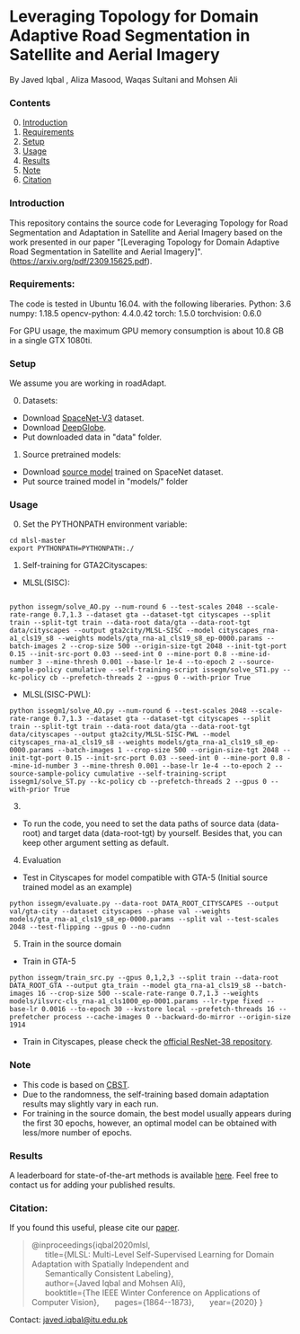 
# Leveraging Topology for Domain Adaptive Road Segmentation in Satellite and Aerial Imagery

By Javed Iqbal , Aliza Masood, Waqas Sultani and Mohsen Ali

### Contents
0. [Introduction](#introduction)
0. [Requirements](#requirements)
0. [Setup](#models)
0. [Usage](#usage)
0. [Results](#results)
0. [Note](#note)
0. [Citation](#citation)

### Introduction
This repository contains the source code for Leveraging Topology for Road Segmentation and Adaptation in Satellite and Aerial Imagery based on the work presented in our paper "[Leveraging Topology for Domain Adaptive Road Segmentation in Satellite and Aerial Imagery]". 
(https://arxiv.org/pdf/2309.15625.pdf).

### Requirements:
The code is tested in Ubuntu 16.04. with the following liberaries.
Python: 3.6
numpy: 1.18.5
opencv-python: 4.4.0.42
torch: 1.5.0
torchvision: 0.6.0

For GPU usage, the maximum GPU memory consumption is about 10.8 GB in a single GTX 1080ti.


### Setup
We assume you are working in roadAdapt.

0. Datasets:
- Download [SpaceNet-V3](https://download.visinf.tu-darmstadt.de/data/from_games/) dataset. 
- Download [DeepGlobe](https://www.cityscapes-dataset.com/).
- Put downloaded data in "data" folder.
1. Source pretrained models:
- Download [source model](https://drive.google.com/file/d/19QEVSdCTS4KwSyPLbquqQ5bgRi5OGME0/view?usp=sharing) trained on SpaceNet dataset.
- Put source trained model in "models/" folder

### Usage
0. Set the PYTHONPATH environment variable:
~~~~
cd mlsl-master
export PYTHONPATH=PYTHONPATH:./
~~~~
1. Self-training for GTA2Cityscapes:
- MLSL(SISC):
~~~~

python issegm/solve_AO.py --num-round 6 --test-scales 2048 --scale-rate-range 0.7,1.3 --dataset gta --dataset-tgt cityscapes --split train --split-tgt train --data-root data/gta --data-root-tgt data/cityscapes --output gta2city/MLSL-SISC --model cityscapes_rna-a1_cls19_s8 --weights models/gta_rna-a1_cls19_s8_ep-0000.params --batch-images 2 --crop-size 500 --origin-size-tgt 2048 --init-tgt-port 0.15 --init-src-port 0.03 --seed-int 0 --mine-port 0.8 --mine-id-number 3 --mine-thresh 0.001 --base-lr 1e-4 --to-epoch 2 --source-sample-policy cumulative --self-training-script issegm/solve_ST1.py --kc-policy cb --prefetch-threads 2 --gpus 0 --with-prior True
~~~~
- MLSL(SISC-PWL):
~~~~
python issegm1/solve_AO.py --num-round 6 --test-scales 2048 --scale-rate-range 0.7,1.3 --dataset gta --dataset-tgt cityscapes --split train --split-tgt train --data-root data/gta --data-root-tgt data/cityscapes --output gta2city/MLSL-SISC-PWL --model cityscapes_rna-a1_cls19_s8 --weights models/gta_rna-a1_cls19_s8_ep-0000.params --batch-images 1 --crop-size 500 --origin-size-tgt 2048 --init-tgt-port 0.15 --init-src-port 0.03 --seed-int 0 --mine-port 0.8 --mine-id-number 3 --mine-thresh 0.001 --base-lr 1e-4 --to-epoch 2 --source-sample-policy cumulative --self-training-script issegm1/solve_ST.py --kc-policy cb --prefetch-threads 2 --gpus 0 --with-prior True

~~~~
3. 
- To run the code, you need to set the data paths of source data (data-root) and target data (data-root-tgt) by yourself. Besides that, you can keep other argument setting as default.

4. Evaluation
- Test in Cityscapes for model compatible with GTA-5 (Initial source trained model as an example)
~~~~
python issegm/evaluate.py --data-root DATA_ROOT_CITYSCAPES --output val/gta-city --dataset cityscapes --phase val --weights models/gta_rna-a1_cls19_s8_ep-0000.params --split val --test-scales 2048 --test-flipping --gpus 0 --no-cudnn
~~~~

5. Train in the source domain
- Train in GTA-5
~~~~
python issegm/train_src.py --gpus 0,1,2,3 --split train --data-root DATA_ROOT_GTA --output gta_train --model gta_rna-a1_cls19_s8 --batch-images 16 --crop-size 500 --scale-rate-range 0.7,1.3 --weights models/ilsvrc-cls_rna-a1_cls1000_ep-0001.params --lr-type fixed --base-lr 0.0016 --to-epoch 30 --kvstore local --prefetch-threads 16 --prefetcher process --cache-images 0 --backward-do-mirror --origin-size 1914
~~~~

- Train in Cityscapes, please check the [official ResNet-38 repository](https://github.com/itijyou/ademxapp).

### Note
- This code is based on [CBST](https://github.com/yzou2/CBST).
- Due to the randomness, the self-training based domain adaptation results may slightly vary in each run.
- For training in the source domain, the best model usually appears during the first 30 epochs, however, an optimal model can be obtained with less/more number of epochs. 








### Results
A leaderboard for state-of-the-art methods is available [here](https://github.com/engrjavediqbal/udass-leaderboard). Feel free to contact us for adding your published results.

### Citation:
If you found this useful, please cite our [paper](https://openaccess.thecvf.com/content_WACV_2020/papers/Iqbal_MLSL_Multi-Level_Self-Supervised_Learning_for_Domain_Adaptation_with_Spatially_Independent_WACV_2020_paper.pdf). 

>@inproceedings{iqbal2020mlsl,  
>&nbsp; &nbsp; &nbsp;    title={MLSL: Multi-Level Self-Supervised Learning for Domain Adaptation with Spatially Independent and  
>&nbsp; &nbsp; &nbsp;     Semantically Consistent Labeling},  
>&nbsp; &nbsp; &nbsp;     author={Javed Iqbal and Mohsen Ali},  
>&nbsp; &nbsp; &nbsp;     booktitle={The IEEE Winter Conference on Applications of Computer Vision}, 
>&nbsp; &nbsp; &nbsp;     pages={1864--1873}, 
>&nbsp; &nbsp; &nbsp;     year={2020} 
>}


Contact: javed.iqbal@itu.edu.pk
